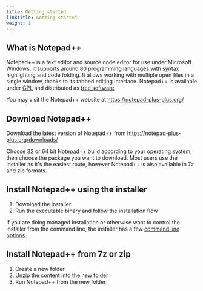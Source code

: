 ```yaml
---
title: Getting started
linktitle: Getting started
weight: 1
---
```


## What is Notepad++

Notepad++ is a text editor and source code editor for use under Microsoft Windows. It supports around 80 programming languages with syntax highlighting and code folding. It allows working with multiple open files in a single window, thanks to its tabbed editing interface.
Notepad++ is available under [GPL](http://www.gnu.org/licenses/gpl-3.0.html) and distributed as [free software](https://www.fsf.org/).

You may visit the Notepad++ website at https://notepad-plus-plus.org/

## Download Notepad++

Download the latest version of Notepad++ from https://notepad-plus-plus.org/downloads/

Choose 32 or 64 bit Notepad++ build according to your operating system, then choose the package you want to download. Most users use the installer as it's the easiest route, however Notepad++ is also available in 7z and zip formats.

## Install Notepad++ using the installer

1. Download the installer
2. Run the executable binary and follow the installation flow

If you are doing managed installation or otherwise want to control the installer from the command line, the installer has a few [command line options](../command-prompt/#installer-options).

## Install Notepad++ from 7z or zip

1. Create a new folder
2. Unzip the content into the new folder
3. Run Notepad++ from the new folder
